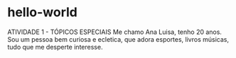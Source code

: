 # hello-world
ATIVIDADE 1 - TÓPICOS ESPECIAIS
Me chamo Ana Luisa, tenho 20 anos. 
Sou um pessoa bem curiosa e ecletica, que adora esportes, livros músicas, tudo que me desperte interesse.